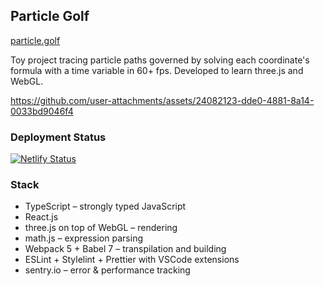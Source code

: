 ## Particle Golf

[particle.golf](https://particle.golf)


Toy project tracing particle paths governed by solving each coordinate's formula with a time variable in 60+ fps. Developed to learn three.js and WebGL.

https://github.com/user-attachments/assets/24082123-dde0-4881-8a14-0033bd9046f4

### Deployment Status

[![Netlify Status](https://api.netlify.com/api/v1/badges/58402d25-6778-41b0-9900-12b6f3f31ad7/deploy-status)](https://app.netlify.com/sites/particle-golf/deploys)

### Stack

-   TypeScript – strongly typed JavaScript
-   React.js
-   three.js on top of WebGL – rendering
-   math.js – expression parsing
-   Webpack 5 + Babel 7 – transpilation and building
-   ESLint + Stylelint + Prettier with VSCode extensions
-   sentry.io – error & performance tracking
